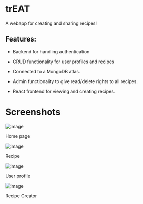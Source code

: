# trEAT

A webapp for creating and sharing recipes!
## Features:
- Backend for handling authentication
- CRUD functionality for user profiles and recipes
- Connected to a MongoDB atlas.
- Admin functionality to give read/delete rights to all recipes.

- React frontend for viewing and creating recipes.

# Screenshots

![image](https://user-images.githubusercontent.com/36818485/192348068-8422e3ea-f492-42f8-8dfc-fceb9a455c4a.png)

Home page

![image](https://user-images.githubusercontent.com/36818485/192348181-6b6d7e13-0d1d-4d33-bea3-3fcaf0e43d24.png)

Recipe

![image](https://user-images.githubusercontent.com/36818485/192348246-b7b31c3b-7371-4e04-a323-972665e25422.png)

User profile

![image](https://user-images.githubusercontent.com/36818485/192348475-4d76e981-06fe-4a30-8118-481b669ebeb7.png)

Recipe Creator



